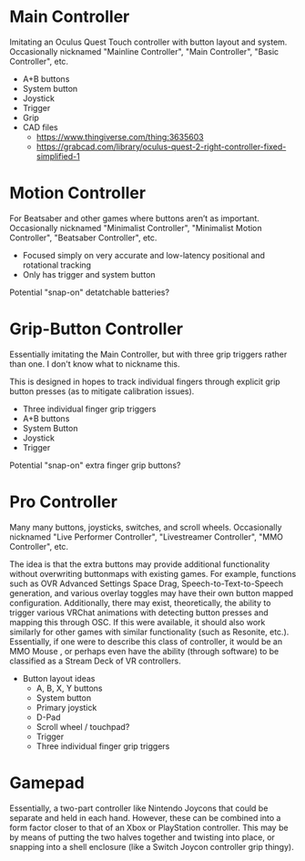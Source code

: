 # Main Controller
Imitating an Oculus Quest Touch controller with button layout and system. Occasionally nicknamed "Mainline Controller", "Main Controller", "Basic Controller", etc.

- A+B buttons
- System button
- Joystick
- Trigger
- Grip
- CAD files
  - https://www.thingiverse.com/thing:3635603
  - https://grabcad.com/library/oculus-quest-2-right-controller-fixed-simplified-1

# Motion Controller
For Beatsaber and other games where buttons aren’t as important. Occasionally nicknamed "Minimalist Controller", "Minimalist Motion Controller", "Beatsaber Controller", etc.

- Focused simply on very accurate and low-latency positional and rotational tracking
- Only has trigger and system button

Potential "snap-on" detatchable batteries?

# Grip-Button Controller
Essentially imitating the Main Controller, but with three grip triggers rather than one. I don't know what to nickname this.

This is designed in hopes to track individual fingers through explicit grip button presses (as to mitigate calibration issues).

- Three individual finger grip triggers
- A+B buttons
- System Button
- Joystick
- Trigger

Potential "snap-on" extra finger grip buttons?

# Pro Controller
Many many buttons, joysticks, switches, and scroll wheels. Occasionally nicknamed "Live Performer Controller", "Livestreamer Controller", "MMO Controller", etc.

The idea is that the extra buttons may provide additional functionality without overwriting buttonmaps with existing games. For example, functions such as OVR Advanced Settings Space Drag, Speech-to-Text-to-Speech generation, and various overlay toggles may have their own button mapped configuration. Additionally, there may exist, theoretically, the ability to trigger various VRChat animations with detecting button presses and mapping this through OSC. If this were available, it should also work similarly for other games with similar functionality (such as Resonite, etc.). Essentially, if one were to describe this class of controller, it would be an MMO Mouse , or perhaps even have the ability (through software) to be classified as a Stream Deck of VR controllers.

- Button layout ideas
  - A, B, X, Y buttons
  - System button
  - Primary joystick
  - D-Pad
  - Scroll wheel / touchpad?
  - Trigger
  - Three individual finger grip triggers

# Gamepad
Essentially, a two-part controller like Nintendo Joycons that could be separate and held in each hand. However, these can be combined into a form factor closer to that of an Xbox or PlayStation controller. This may be by means of putting the two halves together and twisting into place, or snapping into a shell enclosure (like a Switch Joycon controller grip thingy).